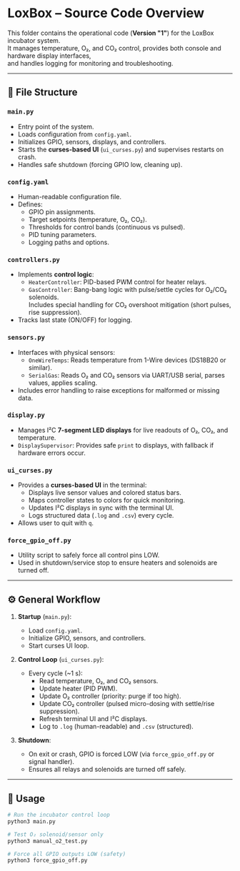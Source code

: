 # LoxBox – Source Code Overview

This folder contains the operational code (**Version "1"**) for the LoxBox incubator system.  
It manages temperature, O₂, and CO₂ control, provides both console and hardware display interfaces,  
and handles logging for monitoring and troubleshooting.

---

## 📂 File Structure

### `main.py`
- Entry point of the system.
- Loads configuration from `config.yaml`.
- Initializes GPIO, sensors, displays, and controllers.
- Starts the **curses-based UI** (`ui_curses.py`) and supervises restarts on crash.
- Handles safe shutdown (forcing GPIO low, cleaning up).

### `config.yaml`
- Human-readable configuration file.
- Defines:
  - GPIO pin assignments.
  - Target setpoints (temperature, O₂, CO₂).
  - Thresholds for control bands (continuous vs pulsed).
  - PID tuning parameters.
  - Logging paths and options.

### `controllers.py`
- Implements **control logic**:
  - `HeaterController`: PID-based PWM control for heater relays.
  - `GasController`: Bang-bang logic with pulse/settle cycles for O₂/CO₂ solenoids.  
    Includes special handling for CO₂ overshoot mitigation (short pulses, rise suppression).
- Tracks last state (ON/OFF) for logging.

### `sensors.py`
- Interfaces with physical sensors:
  - `OneWireTemps`: Reads temperature from 1-Wire devices (DS18B20 or similar).
  - `SerialGas`: Reads O₂ and CO₂ sensors via UART/USB serial, parses values, applies scaling.
- Includes error handling to raise exceptions for malformed or missing data.

### `display.py`
- Manages I²C **7-segment LED displays** for live readouts of O₂, CO₂, and temperature.
- `DisplaySupervisor`: Provides safe `print` to displays, with fallback if hardware errors occur.

### `ui_curses.py`
- Provides a **curses-based UI** in the terminal:
  - Displays live sensor values and colored status bars.
  - Maps controller states to colors for quick monitoring.
  - Updates I²C displays in sync with the terminal UI.
  - Logs structured data (`.log` and `.csv`) every cycle.
- Allows user to quit with `q`.

### `force_gpio_off.py`
- Utility script to safely force all control pins LOW.
- Used in shutdown/service stop to ensure heaters and solenoids are turned off.

---

## ⚙️ General Workflow

1. **Startup** (`main.py`):
   - Load `config.yaml`.
   - Initialize GPIO, sensors, and controllers.
   - Start curses UI loop.

2. **Control Loop** (`ui_curses.py`):
   - Every cycle (~1 s):
     - Read temperature, O₂, and CO₂ sensors.
     - Update heater (PID PWM).
     - Update O₂ controller (priority: purge if too high).
     - Update CO₂ controller (pulsed micro-dosing with settle/rise suppression).
     - Refresh terminal UI and I²C displays.
     - Log to `.log` (human-readable) and `.csv` (structured).

3. **Shutdown**:
   - On exit or crash, GPIO is forced LOW (via `force_gpio_off.py` or signal handler).
   - Ensures all relays and solenoids are turned off safely.

---

## 🧪 Usage

```bash
# Run the incubator control loop
python3 main.py

# Test O₂ solenoid/sensor only
python3 manual_o2_test.py

# Force all GPIO outputs LOW (safety)
python3 force_gpio_off.py
```
